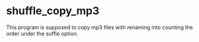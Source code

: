 # shuffle_copy_mp3
This program is supposed to copy mp3 files with renaming into counting the order under the suffle option.
